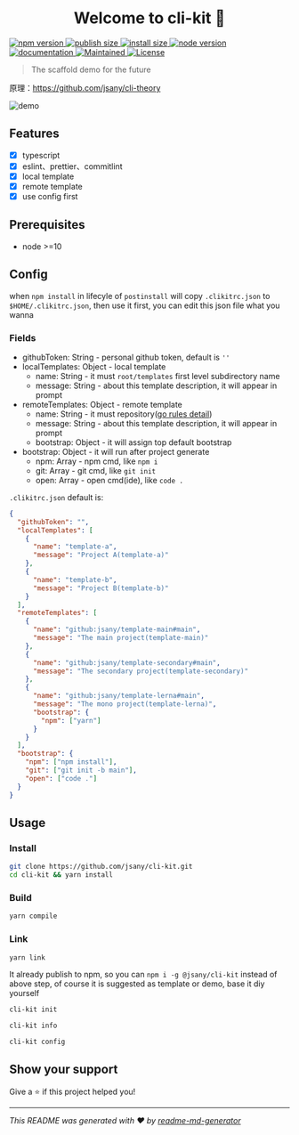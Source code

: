<h1 align="center">Welcome to cli-kit 👋</h1>
<p>
  <a href="https://www.npmjs.com/package/@jsany/cli-kit" target="_blank">
    <img alt="npm version" src="https://img.shields.io/npm/v/@jsany/cli-kit/latest?logo=npm&style=flat" />
  </a>
  <a href="https://www.npmjs.com/package/@jsany/cli-kit" target="_blank">
    <img alt="publish size" src="https://badgen.net/packagephobia/publish/@jsany/cli-kit" />
  </a>
  <a href="https://www.npmjs.com/package/@jsany/cli-kit" target="_blank">
    <img alt="install size" src="https://badgen.net/packagephobia/install/@jsany/cli-kit" />
  </a>
  <a href="https://www.npmjs.com/package/@jsany/cli-kit" target="_blank">
    <img alt="node version" src="https://img.shields.io/node/v/@jsany/cli-kit?color=blue&style=flat" />
  </a>
  <a href="https://github.com/jsany/cli-kit#readme" target="_blank">
    <img alt="documentation" src="https://img.shields.io/badge/documentation-yes-brightgreen.svg?style=flat" />
  </a>
  <a href="https://github.com/jsany/cli-kit/graphs/commit-activity" target="_blank">
    <img alt="Maintained" src="https://img.shields.io/badge/Maintained%3F-yes-green.svg?style=flat" />
  </a>
  <a href="https://github.com/jsany/cli-kit/blob/main/LICENSE" target="_blank">
    <img alt="License" src="https://img.shields.io/badge/License-MIT-yellow.svg?style=flat" />
  </a>
</p>

> The scaffold demo for the future

原理：<https://github.com/jsany/cli-theory>

![demo](./snapshots/demo.gif)

## Features

- [x] typescript
- [x] eslint、prettier、commitlint
- [x] local template
- [x] remote template
- [x] use config first

## Prerequisites

- node >=10

## Config

when `npm install` in lifecyle of `postinstall` will copy `.clikitrc.json` to `$HOME/.clikitrc.json`, then use it first, you can edit this json file what you wanna

### Fields

- githubToken: String - personal github token, default is `''`
- localTemplates: Object - local template
  - name: String - it must `root/templates` first level subdirectory name
  - message: String - about this template description, it will appear in prompt
- remoteTemplates: Object - remote template
  - name: String - it must repository([go rules detail](https://www.npmjs.com/package/download-git-repo#repository))
  - message: String - about this template description, it will appear in prompt
  - bootstrap: Object - it will assign top default bootstrap
- bootstrap: Object - it will run after project generate
  - npm: Array - npm cmd, like `npm i`
  - git: Array - git cmd, like `git init`
  - open: Array - open cmd(ide), like `code .`

`.clikitrc.json` default is:

```json
{
  "githubToken": "",
  "localTemplates": [
    {
      "name": "template-a",
      "message": "Project A(template-a)"
    },
    {
      "name": "template-b",
      "message": "Project B(template-b)"
    }
  ],
  "remoteTemplates": [
    {
      "name": "github:jsany/template-main#main",
      "message": "The main project(template-main)"
    },
    {
      "name": "github:jsany/template-secondary#main",
      "message": "The secondary project(template-secondary)"
    },
    {
      "name": "github:jsany/template-lerna#main",
      "message": "The mono project(template-lerna)",
      "bootstrap": {
        "npm": ["yarn"]
      }
    }
  ],
  "bootstrap": {
    "npm": ["npm install"],
    "git": ["git init -b main"],
    "open": ["code ."]
  }
}

```

## Usage

### Install

```sh
git clone https://github.com/jsany/cli-kit.git
cd cli-kit && yarn install
```

### Build

```sh
yarn compile
```

### Link

```sh
yarn link
```

It already publish to npm, so you can `npm i -g @jsany/cli-kit` instead of above step, of course it is suggested as template or demo, base it diy yourself

```sh
cli-kit init
```

```sh
cli-kit info
```

```sh
cli-kit config
```

## Show your support

Give a ⭐️ if this project helped you!

***
_This README was generated with ❤️ by [readme-md-generator](https://github.com/kefranabg/readme-md-generator)_
